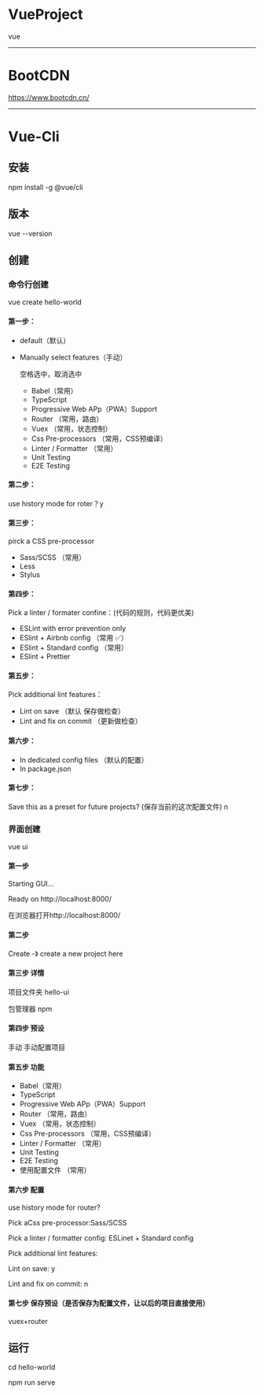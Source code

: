 # VueProject
vue

---

# BootCDN

https://www.bootcdn.cn/

---

# Vue-Cli

## 安装

npm install -g @vue/cli

## 版本

vue --version

## 创建

### 命令行创建

vue create hello-world

#### 第一步：

* default（默认）

* Manually select features（手动）

  空格选中，取消选中

  * Babel（常用）
  * TypeScript
  * Progressive Web APp（PWA）Support
  * Router （常用，路由）
  * Vuex （常用，状态控制）
  * Css Pre-processors （常用，CSS预编译）
  * Linter / Formatter （常用）
  * Unit Testing
  * E2E Testing

#### 第二步：

use history mode for roter？y

#### 第三步：

pirck a CSS pre-processor

* Sass/SCSS （常用）
* Less
* Stylus

#### 第四步：

Pick a linter / formater confine：(代码的规则，代码更优美)

* ESLint with error prevention only
* ESlint  + Airbnb config （常用 ✅）
* ESlint + Standard config （常用）
* ESlint + Prettier

#### 第五步：

Pick additional lint features：

* Lint on save （默认 保存做检查）
* Lint and fix on commit （更新做检查）

#### 第六步：

* In dedicated config files （默认的配置）
* In package.json 

#### 第七步：

Save this as a preset for future projects? (保存当前的这次配置文件) n

### 界面创建

vue ui

#### 第一步

 Starting GUI...

 Ready on http://localhost:8000/

在浏览器打开http://localhost:8000/

#### 第二步

Create -》 create a new project here

#### 第三步 详情 

项目文件夹 hello-ui

包管理器 npm

#### 第四步 预设

手动 手动配置项目

#### 第五步 功能

* Babel（常用）
* TypeScript
* Progressive Web APp（PWA）Support
* Router （常用，路由）
* Vuex （常用，状态控制）
* Css Pre-processors （常用，CSS预编译）
* Linter / Formatter （常用）
* Unit Testing
* E2E Testing
* 使用配置文件 （常用）

#### 第六步 配置

use history mode for router? 

Pick aCss pre-processor:Sass/SCSS

Pick a linter / formatter config: ESLinet + Standard config

Pick additional lint features:

Lint on save: y

Lint and fix on commit: n

#### 第七步 保存预设（是否保存为配置文件，让以后的项目直接使用）

vuex+router



## 运行

cd hello-world

npm run serve



